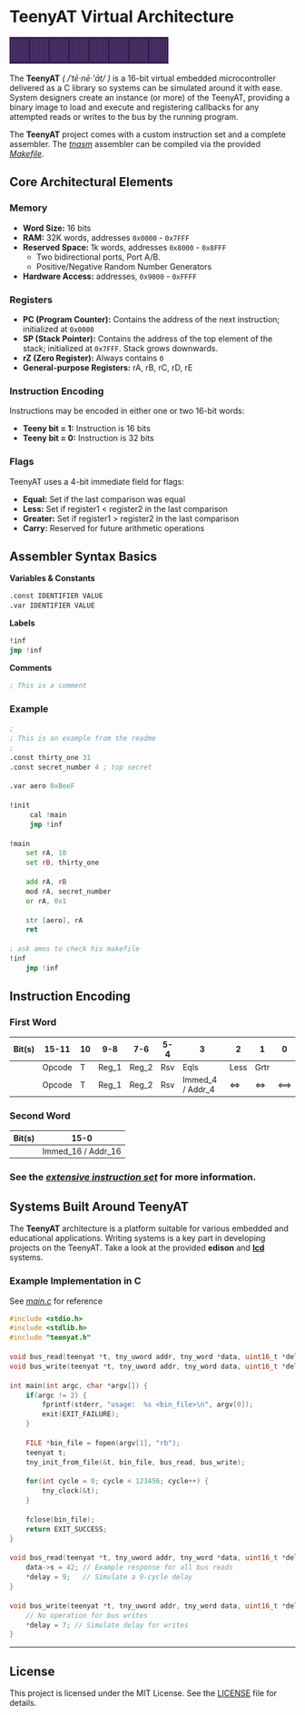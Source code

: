 # TeenyAT Virtual Architecture 

![Devious looking jellyfish](docs/.leroy.gif)

The **TeenyAT** *( /ˈtē·nē·'āt/ )* is a 16-bit virtual embedded microcontroller delivered as a C library so systems can be simulated around it with ease. System designers create an instance (or more) of the TeenyAT, providing a binary image to load and execute and registering callbacks for any attempted reads or writes to the bus by the running program.

The **TeenyAT** project comes with a custom instruction set and a complete assembler. The *[tnasm](tnasm)* assembler can be compiled via the provided *[Makefile](tnasm/Makefile)*.

## Core Architectural Elements

### Memory
- **Word Size:** 16 bits
- **RAM:** 32K words, addresses `0x0000` - `0x7FFF`
- **Reserved Space:** 1k words, addresses `0x8000` - `0x8FFF`
  - Two bidirectional ports, Port A/B.
  - Positive/Negative Random Number Generators
- **Hardware Access:** addresses, `0x9000` - `0xFFFF`

### Registers
- **PC (Program Counter):** Contains the address of the next instruction; initialized at `0x0000`
- **SP (Stack Pointer):** Contains the address of the top element of the stack; initialized at `0x7FFF`. Stack grows downwards.
- **rZ (Zero Register):** Always contains `0`
- **General-purpose Registers:** rA, rB, rC, rD, rE

### Instruction Encoding
Instructions may be encoded in either one or two 16-bit words:
- **Teeny bit = 1:** Instruction is 16 bits 
- **Teeny bit = 0:** Instruction is 32 bits

### Flags
TeenyAT uses a 4-bit immediate field for flags:
- **Equal:** Set if the last comparison was equal
- **Less:** Set if register1 < register2 in the last comparison
- **Greater:** Set if register1 > register2 in the last comparison
- **Carry:** Reserved for future arithmetic operations

## Assembler Syntax Basics

**Variables & Constants** 
  ```asm
  .const IDENTIFIER VALUE
  .var IDENTIFIER VALUE
  ```
**Labels**
  ```asm
  !inf
  jmp !inf
  ```
**Comments**
  ```asm
  ; This is a comment
  ```
### Example
```asm
; 
; This is an example from the readme
;
.const thirty_one 31
.const secret_number 4 ; top secret 

.var aero 0xBeeF

!init
     cal !main
     jmp !inf

!main
    set rA, 10
    set rB, thirty_one
    
    add rA, rB
    mod rA, secret_number
    or rA, 0x1

    str [aero], rA
    ret

; ask amos to check his makefile
!inf
    jmp !inf
```

## Instruction Encoding

### First Word

| Bit(s) | 15-11       | 10 | 9-8   | 7-6   | 5-4 | 3     | 2    | 1    | 0    |
|--------|-------------|----|-------|-------|-----|-------|------|------|------|
|        | Opcode      | T  | Reg_1 | Reg_2 | Rsv | Eqls  | Less | Grtr |      |
|        | Opcode      | T  | Reg_1| Reg_2 | Rsv | Immed_4 / Addr_4   | <=> |  <=> | <==> |

### Second Word

| Bit(s) | 15-0                      |
|--------|---------------------------|
|        | Immed_16 / Addr_16        |

### See the *[extensive instruction set](./teenyat_instruction_set.md)* for more information.

## Systems Built Around TeenyAT

The **TeenyAT** architecture is a platform suitable for various embedded and educational applications. Writing systems is a key part in developing projects on the TeenyAT. Take a look at the provided **edison** and **[lcd](lcd)** systems.

### Example Implementation in C

 See *[main.c](main.c)* for reference
```c
#include <stdio.h>
#include <stdlib.h>
#include "teenyat.h"

void bus_read(teenyat *t, tny_uword addr, tny_word *data, uint16_t *delay);
void bus_write(teenyat *t, tny_uword addr, tny_word data, uint16_t *delay);

int main(int argc, char *argv[]) {
	if(argc != 2) {
		fprintf(stderr, "usage:  %s <bin_file>\n", argv[0]);
		exit(EXIT_FAILURE);
	}

	FILE *bin_file = fopen(argv[1], "rb");
	teenyat t;
	tny_init_from_file(&t, bin_file, bus_read, bus_write);

	for(int cycle = 0; cycle < 123456; cycle++) {
		tny_clock(&t);
	}

	fclose(bin_file);
	return EXIT_SUCCESS;
}

void bus_read(teenyat *t, tny_uword addr, tny_word *data, uint16_t *delay) {
	data->s = 42; // Example response for all bus reads
	*delay = 9;   // Simulate a 9-cycle delay
}

void bus_write(teenyat *t, tny_uword addr, tny_word data, uint16_t *delay) {
	// No operation for bus writes
	*delay = 7; // Simulate delay for writes
}
```

---
  
## License

This project is licensed under the MIT License. See the [LICENSE](LICENSE) file for details.
